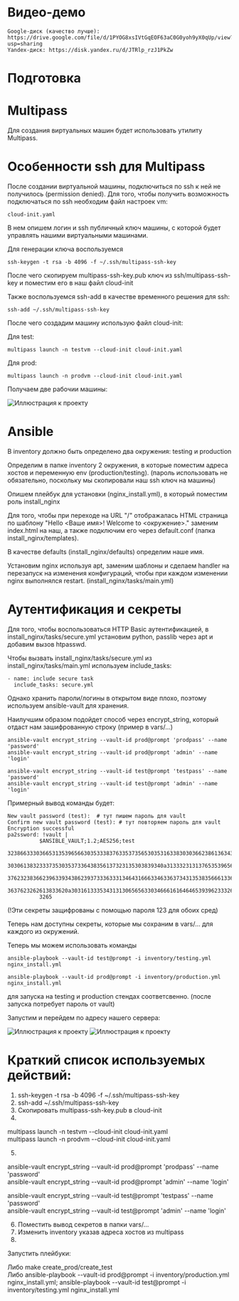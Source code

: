 # Видео-демо
```
Google-диск (качество лучше): https://drive.google.com/file/d/1PYOG8xsIVtGqEOF63aC0G0yoh9yX0qUp/view?usp=sharing
Yandex-диск: https://disk.yandex.ru/d/JTRlp_rzJ1PkZw
```
# Подготовка

# Multipass
Для создания виртуальных машин будет использовать утилиту Multipass.

# Особенности ssh для Multipass

После создании виртуальной машины, подключиться по ssh к ней не получилось (permission denied).
Для того, чтобы получить возможность подключаться по ssh необходим файл настроек vm:
```
cloud-init.yaml
```
В нем опишем логин и ssh публичный ключ машины, с которой будет управлять нашими виртуальными машинами.

Для генерации ключа воспользуемся  
```
ssh-keygen -t rsa -b 4096 -f ~/.ssh/multipass-ssh-key
```
После чего скопируем multipass-ssh-key.pub ключ из ssh/multipass-ssh-key и поместим его в наш файл cloud-init

Также воспользуемся ssh-add в качестве временного решения для ssh:
```
ssh-add ~/.ssh/multipass-ssh-key
```
После чего создадим машину использую файл cloud-init:

Для test:
```
multipass launch -n testvm --cloud-init cloud-init.yaml
```
Для prod:
```
multipass launch -n prodvm --cloud-init cloud-init.yaml
```
Получаем две рабочии машины:

![Иллюстрация к проекту](https://github.com/randnull/SRE-hw-17/blob/main/images/vm_runs.png)

# Ansible

В inventory должно быть определено два окружения: testing и production

Определим в папке inventory 2 окружения, в которые поместим адреса хостов и переменную env (production/testing).
(пароль использовать не обязательно, поскольку мы скопировали наш ssh ключ на машины)

Опишем плейбук для установки (nginx_install.yml), в который поместим роль install_nginx

Для того, чтобы при переходе на URL "/" отображалась HTML страница по шаблону "Hello <Ваше имя>! Welcome to <окружение>."
заменим index.html на наш, а также подключим его через default.conf (папка install_nginx/templates).

В качестве defaults (install_nginx/defaults) определим наше имя.

Установим nginx используя apt, заменим шаблоны и сделаем handler на перезапуск на изменения конфигураций,
чтобы при каждом изменении nginx выполнялся restart. (install_nginx/tasks/main.yml)

# Аутентификация и секреты

Для того, чтобы воспользоваться HTTP Basic аутентификацией, в install_nginx/tasks/secure.yml установим python, passlib через apt и добавим вызов htpasswd.

Чтобы вызвать install_nginx/tasks/secure.yml из install_nginx/tasks/main.yml используем include_tasks:

```
- name: include secure task
  include_tasks: secure.yml
```

Однако хранить пароли/логины в открытом виде плохо, поэтому используем ansible-vault для хранения.

Наилучшим образом подойдет способ через encrypt_string, который отдаст нам зашифрованную строку (пример в vars/...)

```
ansible-vault encrypt_string --vault-id prod@prompt 'prodpass' --name 'password' 
ansible-vault encrypt_string --vault-id prod@prompt 'admin' --name 'login' 

ansible-vault encrypt_string --vault-id test@prompt 'testpass' --name 'password' 
ansible-vault encrypt_string --vault-id test@prompt 'admin' --name 'login' 
```

Примерный вывод команды будет:

```
New vault password (test):  # тут пишем пароль для vault
Confirm new vault password (test): # тут повторяем пароль для vault
Encryption successful
pa2ssword: !vault |
          $ANSIBLE_VAULT;1.2;AES256;test
          32386633303665313539656630353338376335373565303531633830303662386136343732646438
          3030613832333735303537336438356137323135303839340a313332313137653539656166313062
          37623238366239633934386239373336333134643166633463363734313538356661336463316135
          3637623262613833620a303161333534313130656563303466616164646539396233326533316561
          3265
```

(!Эти секреты защифрованы с помощью пароля 123 для обоих сред)

Теперь нам доступны секреты, которые мы сохраним в vars/... для каждого из окружений.

Теперь мы можем использовать команды

```
ansible-playbook --vault-id test@prompt -i inventory/testing.yml nginx_install.yml 

ansible-playbook --vault-id prod@prompt -i inventory/production.yml nginx_install.yml 
```

для запуска на testing и production стендах соответсвенно. (после запуска потребует пароль от vault)

Запустим и перейдем по адресу нашего сервера:

![Иллюстрация к проекту](https://github.com/randnull/SRE-hw-17/blob/main/images/auth_req.png)
![Иллюстрация к проекту](https://github.com/randnull/SRE-hw-17/blob/main/images/auth_in.png)


# Краткий список используемых действий:

1. ssh-keygen -t rsa -b 4096 -f ~/.ssh/multipass-ssh-key
2. ssh-add ~/.ssh/multipass-ssh-key
3. Скопировать multipass-ssh-key.pub в cloud-init
4. 
multipass launch -n testvm --cloud-init cloud-init.yaml \
multipass launch -n prodvm --cloud-init cloud-init.yaml

5. 
ansible-vault encrypt_string --vault-id prod@prompt 'prodpass' --name 'password' \
ansible-vault encrypt_string --vault-id prod@prompt 'admin' --name 'login' 

ansible-vault encrypt_string --vault-id test@prompt 'testpass' --name 'password' \
ansible-vault encrypt_string --vault-id test@prompt 'admin' --name 'login' 

6. Поместить вывод секретов в папки vars/...
7. Изменить inventory указав адреса хостов из multipass
8. 
Запустить плейбуки:

Либо make create_prod/create_test \
Либо ansible-playbook --vault-id prod@prompt -i inventory/production.yml nginx_install.yml; ansible-playbook --vault-id test@prompt -i inventory/testing.yml nginx_install.yml 
